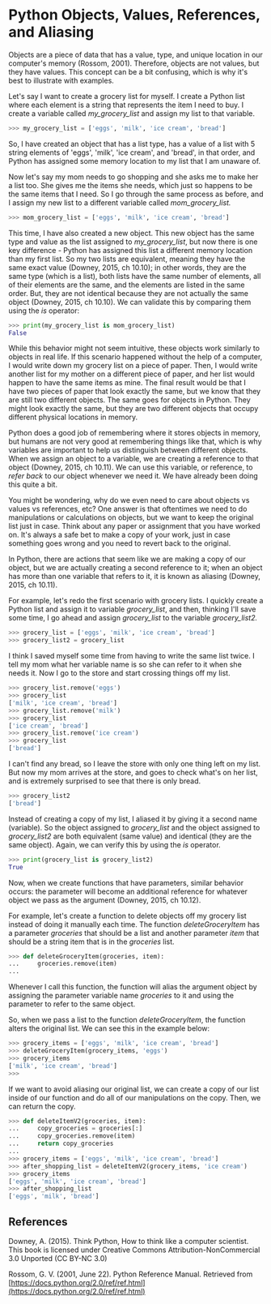 # Python Objects, Values, References, and Aliasing

Objects are a piece of data that has a value, type, and unique location in our computer's memory (Rossom, 2001). Therefore, objects are not values, but they have values. This concept can be a bit confusing, which is why it's best to illustrate with examples.

Let's say I want to create a grocery list for myself. I create a Python list where each element is a string that represents the item I need to buy. I create a variable called *my_grocery_list* and assign my list to that variable. 

```python
>>> my_grocery_list = ['eggs', 'milk', 'ice cream', 'bread']
```

So, I have created an object that has a list type, has a value of a list with 5 string elements of 'eggs', 'milk', 'ice cream', and 'bread', in that order, and Python has assigned some memory location to my list that I am unaware of.

Now let's say my mom needs to go shopping and she asks me to make her a list too. She gives me the items she needs, which just so happens to be the same items that I need. So I go through the same process as before, and I assign my new list to a different variable called *mom_grocery_list.*

```python
>>> mom_grocery_list = ['eggs', 'milk', 'ice cream', 'bread']
```

This time, I have also created a new object. This new object has the same type and value as the list assigned to *my_grocery_list*, but now there is one key difference - Python has assigned this list a different memory location than my first list. So my two lists are equivalent, meaning they have the same exact value (Downey, 2015, ch 10.10); in other words, they are the same type (which is a list), both lists have the same number of elements, all of their elements are the same, and the elements are listed in the same order. But, they are not identical because they are not actually the same object (Downey, 2015, ch 10.10). We can validate this by comparing them using the *is* operator:

```python
>>> print(my_grocery_list is mom_grocery_list)
False
```

While this behavior might not seem intuitive, these objects work similarly to objects in real life. If this scenario happened without the help of a computer, I would write down my grocery list on a piece of paper. Then, I would write another list for my mother on a different piece of paper, and her list would happen to have the same items as mine. The final result would be that I have two pieces of paper that look exactly the same, but we know that they are still two different objects. The same goes for objects in Python. They might look exactly the same, but they are two different objects that occupy different physical locations in memory.

Python does a good job of remembering where it stores objects in memory, but humans are not very good at remembering things like that, which is why variables are important to help us distinguish between different objects. When we assign an object to a variable, we are creating a reference to that object (Downey, 2015, ch 10.11). We can use this variable, or reference, to *refer back* to our object whenever we need it. We have already been doing this quite a bit. 

You might be wondering, why do we even need to care about objects vs values vs references, etc? One answer is that oftentimes we need to do manipulations or calculations on objects, but we want to keep the original list just in case. Think about any paper or assignment that you have worked on. It's always a safe bet to make a copy of your work, just in case something goes wrong and you need to revert back to the original.

 In Python, there are actions that seem like we are making a copy of our object, but we are actually creating a second reference to it; when an object has more than one variable that refers to it, it is known as aliasing (Downey, 2015, ch 10.11). 

For example, let's redo the first scenario with grocery lists. I quickly create a Python list and assign it to variable *grocery_list*, and then, thinking I'll save some time, I go ahead and assign *grocery_list* to the variable *grocery_list2.* 

```python
>>> grocery_list = ['eggs', 'milk', 'ice cream', 'bread']
>>> grocery_list2 = grocery_list 
```

I think I saved myself some time from having to write the same list twice. I tell my mom what her variable name is so she can refer to it when she needs it. Now I go to the store and start crossing things off my list.

```python
>>> grocery_list.remove('eggs')
>>> grocery_list
['milk', 'ice cream', 'bread']
>>> grocery_list.remove('milk')
>>> grocery_list
['ice cream', 'bread']
>>> grocery_list.remove('ice cream')
>>> grocery_list
['bread']
```

I can't find any bread, so I leave the store with only one thing left on my list. But now my mom arrives at the store, and goes to check what's on her list, and is extremely surprised to see that there is only bread.

```python
>>> grocery_list2
['bread']
```

Instead of creating a copy of my list, I aliased it by giving it a second name (variable). So the object assigned to *grocery_list* and the object assigned to *grocery_list2* are both equivalent (same value) and identical (they are the same object). Again, we can verify this by using the *is* operator.

```python
>>> print(grocery_list is grocery_list2)
True
```

Now, when we create functions that have parameters, similar behavior occurs: the parameter will become an additional reference for whatever object we pass as the argument (Downey, 2015, ch 10.12).

For example, let's create a function to delete objects off my grocery list instead of doing it manually each time. The function *deleteGroceryItem* has a parameter *groceries* that should be a list and another parameter *item* that should be a string item that is in the *groceries* list. 

```python
>>> def deleteGroceryItem(groceries, item):
...     groceries.remove(item)
...
```

Whenever I call this function, the function will alias the argument object by assigning the parameter variable name *groceries* to it and using the parameter to refer to the same object.

So, when we pass a list to the function *deleteGroceryItem*, the function alters the original list. We can see this in the example below:

```python
>>> grocery_items = ['eggs', 'milk', 'ice cream', 'bread']
>>> deleteGroceryItem(grocery_items, 'eggs')
>>> grocery_items
['milk', 'ice cream', 'bread']
>>>
```

If we want to avoid aliasing our original list, we can create a copy of our list inside of our function and do all of our manipulations on the copy. Then, we can return the copy.

```python
>>> def deleteItemV2(groceries, item):
...     copy_groceries = groceries[:]
...     copy_groceries.remove(item)
...     return copy_groceries
...
>>> grocery_items = ['eggs', 'milk', 'ice cream', 'bread']
>>> after_shopping_list = deleteItemV2(grocery_items, 'ice cream')
>>> grocery_items
['eggs', 'milk', 'ice cream', 'bread']
>>> after_shopping_list
['eggs', 'milk', 'bread']
```

## References

Downey, A. (2015). Think Python, How to think like a computer scientist. This book is licensed under Creative Commons Attribution-NonCommercial 3.0 Unported (CC BY-NC 3.0)

Rossom, G. V. (2001, June 22). Python Reference Manual. Retrieved from [https://docs.python.org/2.0/ref/ref.html](https://docs.python.org/2.0/ref/ref.html)